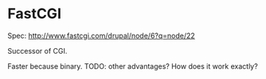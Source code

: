 # FastCGI

Spec: <http://www.fastcgi.com/drupal/node/6?q=node/22>

Successor of CGI.

Faster because binary. TODO: other advantages? How does it work exactly?
